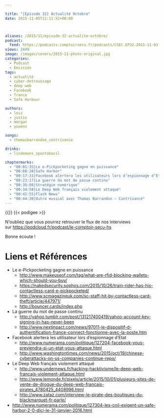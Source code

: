 ```yaml
---

title: "[Épisode 32] Actualité Octobre"
date: 2015-11-05T12:11:52+00:00



aliases: /2015/11/episode-32-actualite-octobre/
podcast:
  feed: https://podcasts.comptoirsecu.fr/podcasts/CSEC.EP32.2015-11-03.ACTU_OCTOBRE.mp3
views: 2449
image: /images/covers/2015-11-photo-original.jpg
categories:
  - Podcast
  - Emission
tags:
  - actualité
  - cyber-detroussage
  - deep web
  - Facebook
  - france
  - Safe Harbour

authors:
  - lois
  - justin
  - morgan
  - youenn

songs:
  - thomasbarrandon_contrivance

drinks:
  - lindemans_spontabasil

chaptermarks:
  - "00:01:35|Le e-Pickpocketing gagne en puissance"
  - "00:08:20|Safe Harbor"
  - "00:17:33|Facebook alertera les utilisateurs lors d’espionnage d’Etat"
  - "00:23:17|La guerre du mot de passe continu"
  - "00:30:08|Stratégie numérique"
  - "00:34:58|Le Deep Web français violement attaqué"
  - "00:42:55|Flash News"
  - "00:44:30|Outro musical avec Thomas Barrandon – Contrivance"
---
```


{{<chaptermarks>}}
{{< podigee >}}

N'oubliez que vous pourrez retrouver le flux de nos interviews sur <https://podcloud.fr/podcast/le-comptoir-secu-hs>

Bonne écoute !

# Liens et Références

- Le e-Pickpocketing gagne en puissance
  - <http://www.makeuseof.com/tag/what-are-rfid-blocking-wallets-which-should-you-buy/>
  - <https://nakedsecurity.sophos.com/2015/10/26/train-rider-has-his-contactless-card-e-pickpocketed/>
  - <http://www.scmagazineuk.com/sc-staff-hit-by-contactless-card-theft/article/447971/>
  - <http://bouncer.cards/index.php>
- La guerre du mot de passe continu   
  - <http://yahoo.tumblr.com/post/131217400419/yahoo-account-key-signing-in-has-never-been>
  - <http://www.nextinpact.com/news/97011-le-dispositif-d-authentification-france-connect-fonctionne-avec-la-poste.htm>
- Facebook alertera les utilisateur lors d’espionnage d’Etat
  - <http://www.numerama.com/politique/127204-facebook-vous-previendra-si-un-etat-vous-attaque.html>
  - <http://www.washingtontimes.com/news/2015/oct/19/chinese-cyberattacks-on-us-companies-continue-repo/>
- Le Deep Web français violement attaqué
  - <http://www.undernews.fr/hacking-hacktivisme/le-deep-web-francais-violement-attaque.html>
  - <http://www.lemonde.fr/pixels/article/2015/10/01/plusieurs-sites-de-vente-de-drogue-du-deep-web-francais-pirates_4780425_4408996.html>
  - <http://www.zataz.com/interview-le-pirate-des-boutiques-du-blackmarquet-fr-parle/>
- <http://www.numerama.com/politique/127304-les-cnil-exigent-un-safe-harbor-2-0-dici-le-31-janvier-2016.html>
